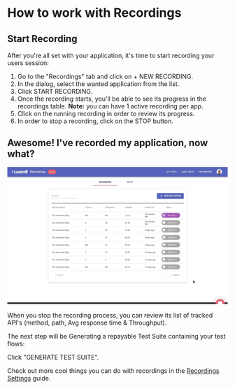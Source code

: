 # How to work with Recordings

## Start Recording 

After you're all set with your application, it's time to start recording your users session:

1. Go to the "Recordings" tab and click on + NEW RECORDING.
2. In the dialog, select the wanted application from the list.
3. Click START RECORDING.
4. Once the recording starts, you'll be able to see its progress in the recordings table. **Note:** you can have 1 active recording per app.
5. Click on the running recording in order to review its progress.
6. In order to stop a recording, click on the STOP button.

## Awesome! I've recorded my application, now what?

![](../.gitbook/assets/recording-generate.gif)

When you stop the recording process, you can review its list of tracked API's \(method, path, Avg response time & Throughput\).

The next step will be Generating a repayable Test Suite containing your test flows:

Click "GENERATE TEST SUITE". 

Check out more cool things you can do with recordings in the [Recordings Settings](https://docs.loadmill.com/working-with-the-recorder/recorder-settings) guide.

